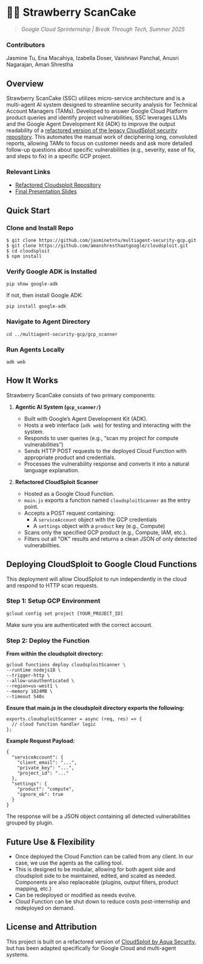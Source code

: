 # 🍓🥞 **Strawberry ScanCake**
>*Google Cloud Sprinternship | Break Through Tech, Summer 2025*

### Contributors
Jasmine Tu, Ena Macahiya, Izabella Doser, Vaishnavi Panchal, Anusri Nagarajan, Aman Shrestha

## Overview
Strawberry ScanCake (SSC) utilizes micro-service architecture and is a multi-agent AI system designed to streamline security analysis for Technical Account Managers (TAMs). Developed to answer Google Cloud Platform product queries and identify project vulnerabilities, SSC leverages LLMs and the Google Agent Development Kit (ADK) to improve the output readability of a [refactored version of the legacy CloudSploit security repository](https://github.com/amanshresthaatgoogle/cloudsploit). This automates the manual work of deciphering long, convoluted reports, allowing TAMs to focus on customer needs and ask more detailed follow-up questions about specific vulnerabilities (e.g., severity, ease of fix, and steps to fix) in a specific GCP project.

### Relevant Links
- [Refactored Cloudsploit Repository](https://github.com/amanshresthaatgoogle/cloudsploit)
- [Final Presentation Slides](https://docs.google.com/presentation/d/136oYaZ4lGX4DScbNB0T87cwMVy0qAMPrafPfqPJz57M/edit?usp=sharing)

## Quick Start

### Clone and Install Repo
```
$ git clone https://github.com/jasminetntu/multiagent-security-gcp.git
$ git clone https://github.com/amanshresthaatgoogle/cloudsploit.git
$ cd cloudsploit
$ npm install
```
### Verify Google ADK is Installed
```
pip show google-adk
```
If not, then install Google ADK:
```
pip install google-adk
```
### Navigate to Agent Directory
```
cd ../multiagent-security-gcp/gcp_scanner
```
### Run Agents Locally
```
adk web
```
## How It Works
Strawberry ScanCake consists of two primary components:
1. **Agentic AI System (`gcp_scanner/`)**
   - Built with Google’s Agent Development Kit (ADK).
   - Hosts a web interface (`adk web`) for testing and interacting with the system.
   - Responds to user queries (e.g., “scan my project for compute vulnerabilities”)
   - Sends HTTP POST requests to the deployed Cloud Function with appropriate product and credentials.
   - Processes the vulnerability response and converts it into a natural language explanation.

2. **Refactored CloudSploit Scanner**
   - Hosted as a Google Cloud Function.
   - `main.js` exports a function named `cloudsploitScanner` as the entry point.
   - Accepts a POST request containing:
     - A `serviceAccount` object with the GCP credentials
     - A `settings` object with a `product` key (e.g., Compute)
   - Scans only the specified GCP product (e.g., Compute, IAM, etc.).
   - Filters out all "OK" results and returns a clean JSON of only detected vulnerabilities.

## Deploying CloudSploit to Google Cloud Functions
This deployment will allow CloudSploit to run independently in the cloud and respond to HTTP scan requests.
### Step 1: Setup GCP Environment
```
gcloud config set project [YOUR_PROJECT_ID]
```
Make sure you are authenticated with the correct account.
### Step 2: Deploy the Function
**From within the cloudsploit directory:**
```
gcloud functions deploy cloudsploitScanner \
--runtime nodejs18 \
--trigger-http \
--allow-unauthenticated \
--region=us-west1 \
--memory 1024MB \
--timeout 540s
```
**Ensure that main.js in the cloudsploit directory exports the following:**
```
exports.cloudsploitScanner = async (req, res) => {
  // cloud function handler logic
};
```
**Example Request Payload:**
```
{
  "serviceAccount": {
    "client_email": "...",
    "private_key": "...",
    "project_id": "..."
  },
  "settings": {
    "product": "compute",
    "ignore_ok": true
  }
}
```
The response will be a JSON object containing all detected vulnerabilities grouped by plugin.

## Future Use & Flexibility
- Once deployed the Cloud Function can be called from any client. In our case, we use the agents as the calling tool.
- This is designed to be modular, allowing for both agent side and cloudsploit side to be maintained, edited, and scaled as needed. Components are also replaceable (plugins, output filters, product mapping, etc.)
- Can be redeployed or modified as needs evolve.
- Cloud Function can be shut down to reduce costs post-internship and redeployed on demand.

## License and Attribution
This project is built on a refactored version of [CloudSploit by Aqua Security](https://github.com/aquasecurity/cloudsploit), but has been adapted specifically for Google Cloud and multi-agent systems.

